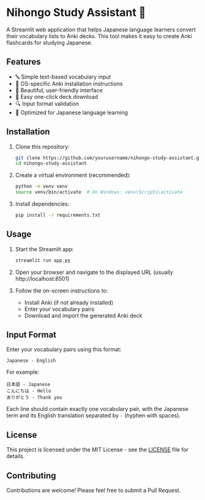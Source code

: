 # Nihongo Study Assistant 🎌

A Streamlit web application that helps Japanese language learners convert their vocabulary lists to Anki decks. This tool makes it easy to create Anki flashcards for studying Japanese.

## Features

- 🔤 Simple text-based vocabulary input
- 📱 OS-specific Anki installation instructions
- 🎨 Beautiful, user-friendly interface
- 💾 Easy one-click deck download
- 🔍 Input format validation
- 🎌 Optimized for Japanese language learning

## Installation

1. Clone this repository:
   ```bash
   git clone https://github.com/yourusername/nihongo-study-assistant.git
   cd nihongo-study-assistant
   ```

2. Create a virtual environment (recommended):
   ```bash
   python -m venv venv
   source venv/bin/activate  # On Windows: venv\Scripts\activate
   ```

3. Install dependencies:
   ```bash
   pip install -r requirements.txt
   ```

## Usage

1. Start the Streamlit app:
   ```bash
   streamlit run app.py
   ```

2. Open your browser and navigate to the displayed URL (usually http://localhost:8501)

3. Follow the on-screen instructions to:
   - Install Anki (if not already installed)
   - Enter your vocabulary pairs
   - Download and import the generated Anki deck

## Input Format

Enter your vocabulary pairs using this format:
```
Japanese - English
```

For example:
```
日本語 - Japanese
こんにちは - Hello
ありがとう - Thank you
```

Each line should contain exactly one vocabulary pair, with the Japanese term and its English translation separated by ` - ` (hyphen with spaces).

## License

This project is licensed under the MIT License - see the [LICENSE](LICENSE) file for details.

## Contributing

Contributions are welcome! Please feel free to submit a Pull Request.